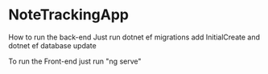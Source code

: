 # NoteTrackingApp
How to run the back-end Just run dotnet ef migrations add InitialCreate and dotnet ef database update

To run the Front-end just run "ng serve"
